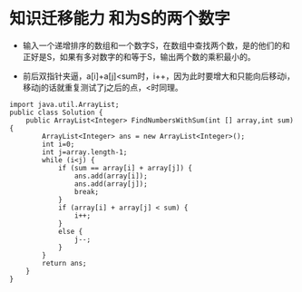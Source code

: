 # 知识迁移能力 和为S的两个数字

* 输入一个递增排序的数组和一个数字S，在数组中查找两个数，是的他们的和正好是S，如果有多对数字的和等于S，输出两个数的乘积最小的。

* 前后双指针夹逼，a[i]+a[j]<sum时，i++，因为此时要增大和只能向后移动i，移动j的话就重复测试了j之后的点，<时同理。

```
import java.util.ArrayList;
public class Solution {
    public ArrayList<Integer> FindNumbersWithSum(int [] array,int sum) {
        ArrayList<Integer> ans = new ArrayList<Integer>();
        int i=0;
        int j=array.length-1;
        while (i<j) {
            if (sum == array[i] + array[j]) {
                ans.add(array[i]);
                ans.add(array[j]);
                break;
            }
            if (array[i] + array[j] < sum) {
                i++;
            } 
        	else {
                j--;
            }
        }
        return ans;
    }
}
```